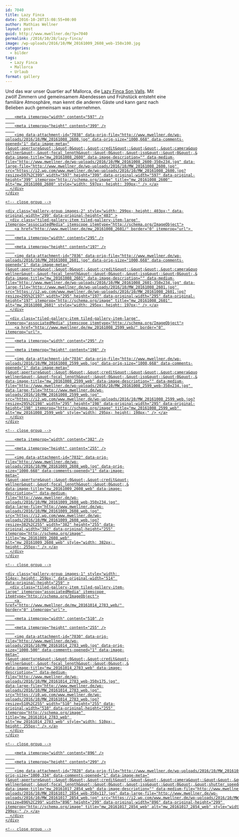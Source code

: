 ```yaml
---
id: 7040
title: Lazy Finca
date: 2016-10-28T15:08:55+00:00
author: Mathias Wellner
layout: post
guid: http://www.mwellner.de/?p=7040
permalink: /2016/10/28/lazy-finca/
image: /wp-uploads/2016/10/MW_20161009_2608_web-150x100.jpg
categories:
  - bilder
tags:
  - Lazy Finca
  - Mallorca
  - Urlaub
format: gallery
---
```

Und das war unser Quartier auf Mallorca, die <a href="http://www.lazy-finca.com/" target="_blank">Lazy Finca Son Valls</a>. Mit zwölf Zimmern und gemeinsamem Abendessen und Frühstück entsteht eine familiäre Atmosphäre, man kennt die anderen Gäste und kann ganz nach Belieben auch gemeinsam was unternehmen. 

<div class="tiled-gallery type-rectangular tiled-gallery-unresized" data-original-width="900" data-carousel-extra='{&quot;blog_id&quot;:1,&quot;permalink&quot;:&quot;http:\/\/www.mwellner.de\/2016\/10\/28\/lazy-finca\/&quot;,&quot;likes_blog_id&quot;:&quot;9056871&quot;}' itemscope itemtype="http://schema.org/ImageGallery" >
  <div class="gallery-row" style="width: 900px; height: 403px;" data-original-width="900" data-original-height="403" >
    <div class="gallery-group images-1" style="width: 601px; height: 403px;" data-original-width="601" data-original-height="403" >
      <div class="tiled-gallery-item tiled-gallery-item-large" itemprop="associatedMedia" itemscope itemtype="http://schema.org/ImageObject">
        <a href="http://www.mwellner.de/mw_20161008_2600/" border="0" itemprop="url"> 
        
        <meta itemprop="width" content="597" />
        
        <meta itemprop="height" content="399" />
        
        <img data-attachment-id="7038" data-orig-file="http://www.mwellner.de/wp-uploads/2016/10/MW_20161008_2600.jpg" data-orig-size="1000,668" data-comments-opened="1" data-image-meta="{&quot;aperture&quot;:&quot;0&quot;,&quot;credit&quot;:&quot;&quot;,&quot;camera&quot;:&quot;&quot;,&quot;caption&quot;:&quot;&quot;,&quot;created_timestamp&quot;:&quot;0&quot;,&quot;copyright&quot;:&quot;mathias wellner&quot;,&quot;focal_length&quot;:&quot;0&quot;,&quot;iso&quot;:&quot;0&quot;,&quot;shutter_speed&quot;:&quot;0&quot;,&quot;title&quot;:&quot;&quot;,&quot;orientation&quot;:&quot;0&quot;}" data-image-title="mw_20161008_2600" data-image-description="" data-medium-file="http://www.mwellner.de/wp-uploads/2016/10/MW_20161008_2600-350x234.jpg" data-large-file="http://www.mwellner.de/wp-uploads/2016/10/MW_20161008_2600.jpg" src="https://i2.wp.com/www.mwellner.de/wp-uploads/2016/10/MW_20161008_2600.jpg?resize=597%2C399" width="597" height="399" data-original-width="597" data-original-height="399" itemprop="http://schema.org/image" title="mw_20161008_2600" alt="mw_20161008_2600" style="width: 597px; height: 399px;" /> </a>
      </div>
    </div>
    
    <!-- close group -->
    
    <div class="gallery-group images-2" style="width: 299px; height: 403px;" data-original-width="299" data-original-height="403" >
      <div class="tiled-gallery-item tiled-gallery-item-large" itemprop="associatedMedia" itemscope itemtype="http://schema.org/ImageObject">
        <a href="http://www.mwellner.de/mw_20161008_2601/" border="0" itemprop="url"> 
        
        <meta itemprop="width" content="295" />
        
        <meta itemprop="height" content="197" />
        
        <img data-attachment-id="7036" data-orig-file="http://www.mwellner.de/wp-uploads/2016/10/MW_20161008_2601.jpg" data-orig-size="1000,668" data-comments-opened="1" data-image-meta="{&quot;aperture&quot;:&quot;0&quot;,&quot;credit&quot;:&quot;&quot;,&quot;camera&quot;:&quot;&quot;,&quot;caption&quot;:&quot;&quot;,&quot;created_timestamp&quot;:&quot;0&quot;,&quot;copyright&quot;:&quot;mathias wellner&quot;,&quot;focal_length&quot;:&quot;0&quot;,&quot;iso&quot;:&quot;0&quot;,&quot;shutter_speed&quot;:&quot;0&quot;,&quot;title&quot;:&quot;&quot;,&quot;orientation&quot;:&quot;0&quot;}" data-image-title="mw_20161008_2601" data-image-description="" data-medium-file="http://www.mwellner.de/wp-uploads/2016/10/MW_20161008_2601-350x234.jpg" data-large-file="http://www.mwellner.de/wp-uploads/2016/10/MW_20161008_2601.jpg" src="https://i2.wp.com/www.mwellner.de/wp-uploads/2016/10/MW_20161008_2601.jpg?resize=295%2C197" width="295" height="197" data-original-width="295" data-original-height="197" itemprop="http://schema.org/image" title="mw_20161008_2601" alt="mw_20161008_2601" style="width: 295px; height: 197px;" /> </a>
      </div>
      
      <div class="tiled-gallery-item tiled-gallery-item-large" itemprop="associatedMedia" itemscope itemtype="http://schema.org/ImageObject">
        <a href="http://www.mwellner.de/mw_20161008_2599_web/" border="0" itemprop="url"> 
        
        <meta itemprop="width" content="295" />
        
        <meta itemprop="height" content="198" />
        
        <img data-attachment-id="7034" data-orig-file="http://www.mwellner.de/wp-uploads/2016/10/MW_20161008_2599_web.jpg" data-orig-size="1000,668" data-comments-opened="1" data-image-meta="{&quot;aperture&quot;:&quot;0&quot;,&quot;credit&quot;:&quot;&quot;,&quot;camera&quot;:&quot;&quot;,&quot;caption&quot;:&quot;&quot;,&quot;created_timestamp&quot;:&quot;0&quot;,&quot;copyright&quot;:&quot;mathias wellner&quot;,&quot;focal_length&quot;:&quot;0&quot;,&quot;iso&quot;:&quot;0&quot;,&quot;shutter_speed&quot;:&quot;0&quot;,&quot;title&quot;:&quot;&quot;,&quot;orientation&quot;:&quot;0&quot;}" data-image-title="mw_20161008_2599_web" data-image-description="" data-medium-file="http://www.mwellner.de/wp-uploads/2016/10/MW_20161008_2599_web-350x234.jpg" data-large-file="http://www.mwellner.de/wp-uploads/2016/10/MW_20161008_2599_web.jpg" src="https://i2.wp.com/www.mwellner.de/wp-uploads/2016/10/MW_20161008_2599_web.jpg?resize=295%2C198" width="295" height="198" data-original-width="295" data-original-height="198" itemprop="http://schema.org/image" title="mw_20161008_2599_web" alt="mw_20161008_2599_web" style="width: 295px; height: 198px;" /> </a>
      </div>
    </div>
    
    <!-- close group -->
  </div>
  
  <!-- close row -->
  
  <div class="gallery-row" style="width: 900px; height: 259px;" data-original-width="900" data-original-height="259" >
    <div class="gallery-group images-1" style="width: 386px; height: 259px;" data-original-width="386" data-original-height="259" >
      <div class="tiled-gallery-item tiled-gallery-item-large" itemprop="associatedMedia" itemscope itemtype="http://schema.org/ImageObject">
        <a href="http://www.mwellner.de/mw_20161009_2608_web/" border="0" itemprop="url"> 
        
        <meta itemprop="width" content="382" />
        
        <meta itemprop="height" content="255" />
        
        <img data-attachment-id="7032" data-orig-file="http://www.mwellner.de/wp-uploads/2016/10/MW_20161009_2608_web.jpg" data-orig-size="1000,668" data-comments-opened="1" data-image-meta="{&quot;aperture&quot;:&quot;0&quot;,&quot;credit&quot;:&quot;&quot;,&quot;camera&quot;:&quot;&quot;,&quot;caption&quot;:&quot;&quot;,&quot;created_timestamp&quot;:&quot;0&quot;,&quot;copyright&quot;:&quot;mathias wellner&quot;,&quot;focal_length&quot;:&quot;0&quot;,&quot;iso&quot;:&quot;0&quot;,&quot;shutter_speed&quot;:&quot;0&quot;,&quot;title&quot;:&quot;&quot;,&quot;orientation&quot;:&quot;0&quot;}" data-image-title="mw_20161009_2608_web" data-image-description="" data-medium-file="http://www.mwellner.de/wp-uploads/2016/10/MW_20161009_2608_web-350x234.jpg" data-large-file="http://www.mwellner.de/wp-uploads/2016/10/MW_20161009_2608_web.jpg" src="https://i2.wp.com/www.mwellner.de/wp-uploads/2016/10/MW_20161009_2608_web.jpg?resize=382%2C255" width="382" height="255" data-original-width="382" data-original-height="255" itemprop="http://schema.org/image" title="mw_20161009_2608_web" alt="mw_20161009_2608_web" style="width: 382px; height: 255px;" /> </a>
      </div>
    </div>
    
    <!-- close group -->
    
    <div class="gallery-group images-1" style="width: 514px; height: 259px;" data-original-width="514" data-original-height="259" >
      <div class="tiled-gallery-item tiled-gallery-item-large" itemprop="associatedMedia" itemscope itemtype="http://schema.org/ImageObject">
        <a href="http://www.mwellner.de/mw_20161014_2783_web/" border="0" itemprop="url"> 
        
        <meta itemprop="width" content="510" />
        
        <meta itemprop="height" content="255" />
        
        <img data-attachment-id="7030" data-orig-file="http://www.mwellner.de/wp-uploads/2016/10/MW_20161014_2783_web.jpg" data-orig-size="1000,500" data-comments-opened="1" data-image-meta="{&quot;aperture&quot;:&quot;0&quot;,&quot;credit&quot;:&quot;&quot;,&quot;camera&quot;:&quot;&quot;,&quot;caption&quot;:&quot;&quot;,&quot;created_timestamp&quot;:&quot;0&quot;,&quot;copyright&quot;:&quot;mathias wellner&quot;,&quot;focal_length&quot;:&quot;0&quot;,&quot;iso&quot;:&quot;0&quot;,&quot;shutter_speed&quot;:&quot;0&quot;,&quot;title&quot;:&quot;&quot;,&quot;orientation&quot;:&quot;0&quot;}" data-image-title="mw_20161014_2783_web" data-image-description="" data-medium-file="http://www.mwellner.de/wp-uploads/2016/10/MW_20161014_2783_web-350x175.jpg" data-large-file="http://www.mwellner.de/wp-uploads/2016/10/MW_20161014_2783_web.jpg" src="https://i0.wp.com/www.mwellner.de/wp-uploads/2016/10/MW_20161014_2783_web.jpg?resize=510%2C255" width="510" height="255" data-original-width="510" data-original-height="255" itemprop="http://schema.org/image" title="mw_20161014_2783_web" alt="mw_20161014_2783_web" style="width: 510px; height: 255px;" /> </a>
      </div>
    </div>
    
    <!-- close group -->
  </div>
  
  <!-- close row -->
  
  <div class="gallery-row" style="width: 900px; height: 303px;" data-original-width="900" data-original-height="303" >
    <div class="gallery-group images-1" style="width: 900px; height: 303px;" data-original-width="900" data-original-height="303" >
      <div class="tiled-gallery-item tiled-gallery-item-large" itemprop="associatedMedia" itemscope itemtype="http://schema.org/ImageObject">
        <a href="http://www.mwellner.de/mw_20161017_2854_web/" border="0" itemprop="url"> 
        
        <meta itemprop="width" content="896" />
        
        <meta itemprop="height" content="299" />
        
        <img data-attachment-id="7028" data-orig-file="http://www.mwellner.de/wp-uploads/2016/10/MW_20161017_2854_web.jpg" data-orig-size="1000,334" data-comments-opened="1" data-image-meta="{&quot;aperture&quot;:&quot;0&quot;,&quot;credit&quot;:&quot;&quot;,&quot;camera&quot;:&quot;&quot;,&quot;caption&quot;:&quot;&quot;,&quot;created_timestamp&quot;:&quot;0&quot;,&quot;copyright&quot;:&quot;mathias wellner&quot;,&quot;focal_length&quot;:&quot;0&quot;,&quot;iso&quot;:&quot;0&quot;,&quot;shutter_speed&quot;:&quot;0&quot;,&quot;title&quot;:&quot;&quot;,&quot;orientation&quot;:&quot;0&quot;}" data-image-title="mw_20161017_2854_web" data-image-description="" data-medium-file="http://www.mwellner.de/wp-uploads/2016/10/MW_20161017_2854_web-350x117.jpg" data-large-file="http://www.mwellner.de/wp-uploads/2016/10/MW_20161017_2854_web.jpg" src="https://i2.wp.com/www.mwellner.de/wp-uploads/2016/10/MW_20161017_2854_web.jpg?resize=896%2C299" width="896" height="299" data-original-width="896" data-original-height="299" itemprop="http://schema.org/image" title="mw_20161017_2854_web" alt="mw_20161017_2854_web" style="width: 896px; height: 299px;" /> </a>
      </div>
    </div>
    
    <!-- close group -->
  </div>
  
  <!-- close row -->
</div>